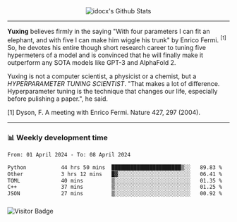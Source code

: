 <div align="center">
    <img align="center" src="https://github-readme-stats.vercel.app/api?username=idocx&show_icons=true&count_private=true&hide_border=true" alt="idocx's Github Stats"></img>
</div>

---

**Yuxing** believes firmly in the saying "With four parameters I can fit an elephant, and with five I can make him wiggle his trunk" by Enrico Fermi. <sup>[1]</sup> So, he devotes his entire though short research career to tuning five hypermeters of a model and is convinced that he will finally make it outperform any SOTA models like GPT-3 and AlphaFold 2.

Yuxing is not a computer scientist, a physicist or a chemist, but a *HYPERPARAMETER TUNING SCIENTIST*. "That makes a lot of difference. Hyperparameter tuning is the technique that changes our life, especially before pulishing a paper.", he said.

[1] Dyson, F. A meeting with Enrico Fermi. Nature 427, 297 (2004).


---

### 📊 Weekly development time
<!--START_SECTION:waka-->

```txt
From: 01 April 2024 - To: 08 April 2024

Python           44 hrs 50 mins  ██████████████████████▒░░   89.83 %
Other            3 hrs 12 mins   █▓░░░░░░░░░░░░░░░░░░░░░░░   06.41 %
TOML             40 mins         ▒░░░░░░░░░░░░░░░░░░░░░░░░   01.35 %
C++              37 mins         ▒░░░░░░░░░░░░░░░░░░░░░░░░   01.25 %
JSON             27 mins         ▒░░░░░░░░░░░░░░░░░░░░░░░░   00.92 %
```

<!--END_SECTION:waka-->

### 

![Visitor Badge](https://visitor-badge.laobi.icu/badge?page_id=idocx.idocx)